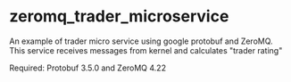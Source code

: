 # zeromq_trader_microservice
An example of trader micro service using google protobuf and ZeroMQ. This service receives messages from kernel and calculates "trader rating"

Required: Protobuf 3.5.0 and ZeroMQ 4.22